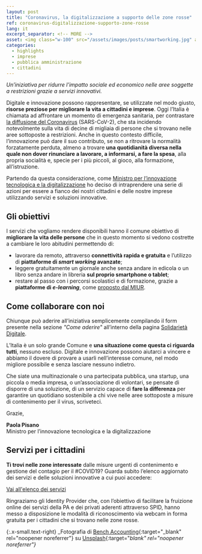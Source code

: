 ```yaml
---
layout: post
title: "Coronavirus, la digitalizzazione a supporto delle zone rosse" 
ref: coronavirus-digitalizzazione-supporto-zone-rosse
lang: it
excerpt_separator: <!-- MORE -->
asset: <img class="w-100" src="/assets/images/posts/smartworking.jpg" alt="Lavorare da casa con lo smart working"/>
categories:
  - highlights
  - imprese
  - pubblica amministrazione
  - cittadini
---
```


_Un’iniziativa per ridurre l’impatto sociale ed economico nelle aree soggette a restrizioni grazie a servizi innovativi._

<!-- MORE -->

Digitale e innovazione possono rappresentare, se utilizzate nel modo giusto, **risorse preziose per migliorare la vita a cittadini e imprese**. Oggi l’Italia è chiamata ad affrontare un momento di emergenza sanitaria, per contrastare [la diffusione del Coronavirus](http://www.salute.gov.it/nuovocoronavirus) (SARS-CoV-2), che sta incidendo notevolmente sulla vita di decine di migliaia di persone che si trovano nelle aree sottoposte a restrizioni. Anche in questo contesto difficile, l’innovazione può dare il suo contributo, se non a ritrovare la normalità forzatamente perduta, almeno a trovare **una quotidianità diversa nella quale non dover rinunciare a lavorare, a informarsi, a fare la spesa**, alla propria socialità e, specie per i più piccoli, al gioco, alla formazione, all’istruzione.

Partendo da questa considerazione, come [Ministro per l’innovazione tecnologica e la digitalizzazione](https://innovazione.gov.it/) ho deciso di intraprendere una serie di azioni per essere a fianco dei nostri cittadini e delle nostre imprese utilizzando servizi e soluzioni innovative. 

## Gli obiettivi

I servizi che vogliamo rendere disponibili hanno il comune obiettivo di **migliorare la vita delle persone** che in questo momento si vedono costrette a cambiare le loro abitudini  permettendo di:

- lavorare da remoto, attraverso **connettività rapida e gratuita** e l’utilizzo di **piattaforme di _smart working_ avanzate**;
- leggere gratuitamente un giornale anche senza andare in edicola o un libro senza andare in libreria **sul proprio smartphone o tablet**;
- restare al passo con i percorsi scolastici e di formazione, grazie a **piattaforme di _e-learning_**, come [proposto dal MIUR](https://www.miur.gov.it/web/guest/-/coronavirus-pubblicate-due-call-per-sostenere-la-didattica-a-distanza).

## Come collaborare con noi

Chiunque può aderire all’iniziativa semplicemente compilando il form presente nella sezione _"Come aderire"_ all’interno della pagina [Solidarietà Digitale](https://solidarietadigitale.agid.gov.it/#come-aderire).

L’Italia è un solo grande Comune e **una situazione come questa ci riguarda tutti**, nessuno escluso. Digitale e innovazione possono aiutarci a vincere e abbiamo il dovere di provare a usarli nell’interesse comune, nel modo migliore possibile e senza lasciare nessuno indietro.

Che siate una multinazionale o una partecipata pubblica, una startup, una piccola o media impresa, o un’associazione di volontari, se pensate di disporre di una soluzione, di un servizio capace di **fare la differenza** per garantire un quotidiano sostenibile a chi vive nelle aree sottoposte a misure di contenimento per il virus, scriveteci.



Grazie,

**Paola Pisano**  
Ministro per l’innovazione tecnologica e la digitalizzazione


<section class="section bg-radial-blue mb-2">
  <div class="container text-white">
    <div class="row">
      <div class="col-12">
        <h2 class="mt-4" id="come-aderire">Servizi per i cittadini</h2>
        <p><b>Ti trovi nelle zone interessate</b> dalle misure urgenti di contenimento e gestione del contagio per il #COVID19? Guarda subito l’elenco aggiornato dei servizi e delle soluzioni innovative a cui puoi accedere:</p>
        <div class="text-center w-100 my-5">
          <a class="btn btn-lg btn-outline-light" role="button" href="https://solidarietadigitale.agid.gov.it/">Vai all'elenco dei servizi</a>
        </div>
      </div>
    </div>
  </div>
</section>

Ringraziamo gli Identity Provider che, con l’obiettivo di facilitare la fruizione online dei servizi della PA e dei privati aderenti attraverso SPID, hanno messo a disposizione le modalità di riconoscimento via webcam in forma gratuita per i cittadini che si trovano nelle zone rosse.


{:.x-small.text-right}
_Fotografia di [Bench Accounting](https://unsplash.com/@benchaccounting?utm_source=unsplash&utm_medium=referral&utm_content=creditCopyText){:target="_blank" rel="noopener noreferrer"} su [Unsplash](https://unsplash.com/s/photos/home-working?utm_source=unsplash&utm_medium=referral&utm_content=creditCopyText){:target="_blank" rel="noopener noreferrer"}_

